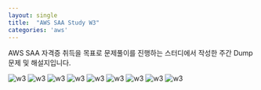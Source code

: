 ```yaml
---
layout: single
title:  "AWS SAA Study W3"
categories: 'aws'
---
```


AWS SAA 자격증 취득을 목표로 문제풀이를 진행하는 스터디에서 작성한
주간 Dump문제 및 해설지입니다.

![w3](/assets/aws/w31.png)
![w3](/assets/aws/w32.png)
![w3](/assets/aws/w33.png)
![w3](/assets/aws/w34.png)
![w3](/assets/aws/w35.png)
![w3](/assets/aws/w36.png)
![w3](/assets/aws/w37.png)
![w3](/assets/aws/w38.png)
![w3](/assets/aws/w39.png)
